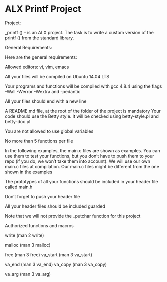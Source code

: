 # ALX Printf Project
Project:

_printf () – is an ALX project. The task is to write a custom version of the printf () from the standard library.

General Requirements:

Here are the general requirements:


Allowed editors: vi, vim, emacs

All your files will be compiled on Ubuntu 14.04 LTS

Your programs and functions will be compiled with gcc 4.8.4 using the flags -Wall -Werror -Wextra and -pedantic

All your files should end with a new line

A README.md file, at the root of the folder of the project is mandatory Your code should use the Betty style. It will be checked using betty-style.pl and betty-doc.pl

You are not allowed to use global variables

No more than 5 functions per file

In the following examples, the main.c files are shown as examples. You can use them to test your functions, but you don’t have to push them to your repo (if you do, we won’t take them into account). We will use our own main.c files at compilation. Our main.c files might be different from the one shown in the examples

The prototypes of all your functions should be included in your header file called main.h

Don’t forget to push your header file

All your header files should be included guarded

Note that we will not provide the _putchar function for this project


Authorized functions and macros

write (man 2 write)

malloc (man 3 malloc)

free (man 3 free)
va_start (man 3 va_start)

va_end (man 3 va_end)
va_copy (man 3 va_copy)

va_arg (man 3 va_arg)




